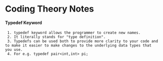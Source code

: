 # Coding Theory Notes

#### Typedef Keyword
     1. typedef keyword allows the programmer to create new names.
     2. It literally stands for "type definition".
     3. Typedefs can be used both to provide more clarity to your code and to make it easier to make changes to the underlying data types that you use.
     4. For e.g. typedef pair<int,int> pi;
     
     

